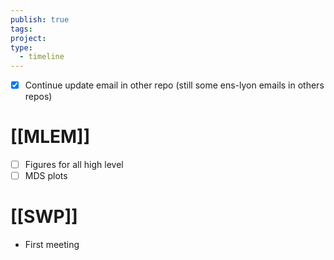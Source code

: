 ```yaml
---
publish: true
tags: 
project: 
type:
  - timeline
---
```

- [x] Continue update email in other repo (still some ens-lyon emails in others repos)
# [[MLEM]]
- [ ] Figures for all high level
- [ ] MDS plots
# [[SWP]]
- First meeting